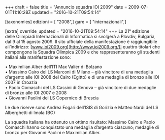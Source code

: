 +++
draft = false
title = "Annuncio squadra IOI 2009"
date = 2009-07-01T11:16:28Z
updated = "2016-10-21T09:54:14"

[taxonomies]
edizioni = [ "2008",]
gare = [ "internazionali",]

[extra]
override_updated = "2016-10-21T09:54:14"
+++
La 21° edizione delle Olimpiadi Internazionali di Informatica si svolgerà a Plovdiv, Bulgaria, dal 9 al 15 agosto 2009. Il sito ufficiale della manifestazione è raggiungibile all’indirizzo: [www.ioi2009.org](http://www.ioi2009.org/)I quattro titolari che compongono la Squadra Olimpica 2009 e che rappresenteranno gli studenti italiani alla manifestazione sono:

• Maximilian Alber dell’ITI Max Valier di Bolzano<br/>• Massimo Cairo del LS Marconi di Milano – già vincitore di una medaglia d’argento alle IOI 2008 del Cairo (Egitto) e di una medaglia di bronzo alle IOI 2007 in Croazia<br/>• Paolo Comaschi del LS Cassini di Genova – già vincitore di due medaglie di bronzo alle IOI 2007 e 2008<br/>• Giovanni Paolini del LS Copernico di Brescia

Le due riserve sono Andrea Fogari dell’ISIS di Gorizia e Matteo Nardi del LS Alberghetti di Imola (BO)

La squadra Italiana ha ottenuto un ottimo risultato: Massimo Cairo e Paolo Comaschi hanno conquistato una medaglia d’argento ciascuno; medaglie di bronzo per Giovanni Paolini e Maximilian Alber.
